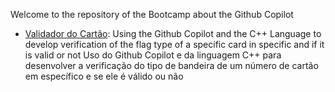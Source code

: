 Welcome to the repository of the Bootcamp about the Github Copilot

- [Validador do Cartão](./ValidadorCartao/): Using the Github Copilot and the C++ Language to develop verification of the flag type of a specific card in specific and if it is valid or not
Uso do Github Copilot e da linguagem C++ para desenvolver a verificação do tipo de bandeira de um número de cartão em específico e se ele é válido ou não
